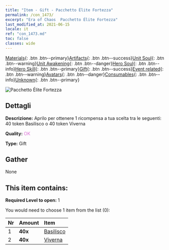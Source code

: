```yaml
---
title: "Item - Gift - Pacchetto Élite Fortezza"
permalink: /con_1473/
excerpt: "Era of Chaos  Pacchetto Élite Fortezza"
last_modified_at: 2021-06-15
locale: it
ref: "con_1473.md"
toc: false
classes: wide
---
```

 [Materials](/ItemsIT/){: .btn .btn--primary}[Artifacts](/ItemsIT/Artifacts/){: .btn .btn--success}[Unit Soul](/ItemsIT/UnitSoul/){: .btn .btn--warning}[Unit Awakening](/ItemsIT/UnitAwakening/){: .btn .btn--danger}[Hero Soul](/ItemsIT/HeroSoul/){: .btn .btn--info}[Hero Skill](/ItemsIT/HeroSkill/){: .btn .btn--primary}[Gift](/ItemsIT/Gift/){: .btn .btn--success}[Event related](/ItemsIT/Events/){: .btn .btn--warning}[Avatars](/ItemsIT/Avatars/){: .btn .btn--danger}[Consumables](/ItemsIT/Consumables/){: .btn .btn--info}[Unknown](/ItemsIT/Unknown/){: .btn .btn--primary}

 ![Pacchetto Élite Fortezza](/images/t/i_907087.png)

## Dettagli
 **Descrizione:** Aprilo per ottenere 1 ricompensa a tua scelta tra le seguenti: 40 token Basilisco o 40 token Viverna

 **Quality:** <span style="color: #DA70D6">OK</span>

 **Type:** Gift

## Gather

  None

## This item contains:

 **Required Level to open:** 1

 You would need to choose 1 item from the list (0):

  | Nr | Amount |     Item    |
  |:---|:-------|:------------|
  | 1 |  **40x** | [Basilisco](/ItemsIT/unt_256/) |  | 
  | 2 |  **40x** | [Viverna](/ItemsIT/unt_258/) |  | 

